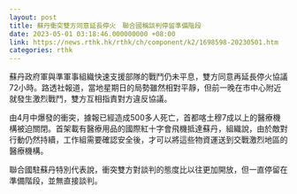 ```yaml
---
layout: post
title: 蘇丹衝突雙方同意延長停火　聯合國稱談判停留準備階段
date: 2023-05-01 03:18:46.000000000 +08:00
link: https://news.rthk.hk/rthk/ch/component/k2/1698598-20230501.htm
categories: rthk
---
```


蘇丹政府軍與準軍事組織快速支援部隊的戰鬥仍未平息，雙方同意再延長停火協議72小時。路透社報道，當地星期日的局勢雖然相對平靜，但前一晚在市中心附近就發生激烈戰鬥，雙方互相指責對方違反協議。

由4月中爆發的衝突，據報已經造成500多人死亡，首都喀土穆7成以上的醫療機構被迫關閉。首架載有醫療用品的國際紅十字會飛機抵達蘇丹，組織說，由於敵對行動仍然持續，工作組需要確認安全後，才可以將這些物資運送到交戰激烈地區的醫療機構。

聯合國駐蘇丹特別代表說，衝突雙方對談判的態度比以往更加開放，但一直停留在準備階段，並無直接談判。

